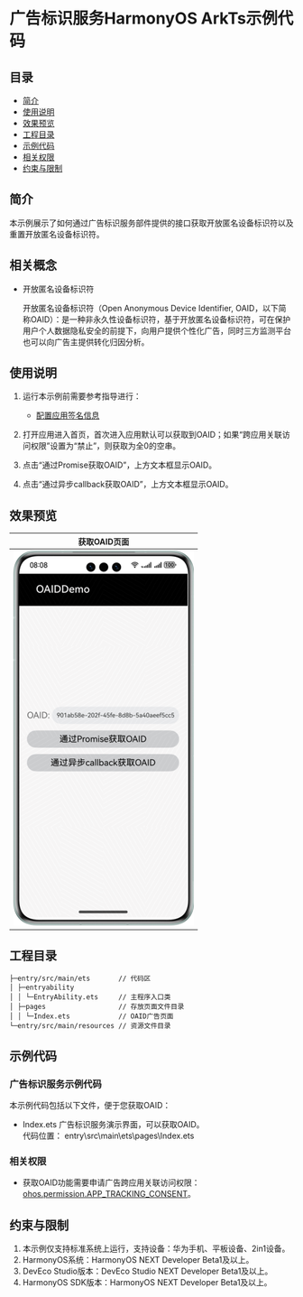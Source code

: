 # 广告标识服务HarmonyOS ArkTs示例代码
## 目录

* [简介](#简介)
* [使用说明](#使用说明)
* [效果预览](#效果预览)
* [工程目录](#工程目录)
* [示例代码](#示例代码)
* [相关权限](#相关权限)
* [约束与限制](#约束与限制)


## 简介
本示例展示了如何通过广告标识服务部件提供的接口获取开放匿名设备标识符以及重置开放匿名设备标识符。

## 相关概念
* 开放匿名设备标识符

  开放匿名设备标识符（Open Anonymous Device Identifier, OAID，以下简称OAID）：是一种非永久性设备标识符，基于开放匿名设备标识符，可在保护用户个人数据隐私安全的前提下，向用户提供个性化广告，同时三方监测平台也可以向广告主提供转化归因分析。

## 使用说明

1. 运行本示例前需要参考指导进行：
    * [配置应用签名信息](https://developer.huawei.com/consumer/cn/doc/harmonyos-guides-V5/application-dev-overview-V5#section42841246144813)

2. 打开应用进入首页，首次进入应用默认可以获取到OAID；如果“跨应用关联访问权限”设置为“禁止”，则获取为全0的空串。

3. 点击“通过Promise获取OAID”，上方文本框显示OAID。

4. 点击“通过异步callback获取OAID”，上方文本框显示OAID。

## 效果预览
| **获取OAID页面**                             |
|------------------------------------------|
| ![avatar](./screenshots/device/oaid.png) |

## 工程目录
```
├─entry/src/main/ets       // 代码区  
│ ├─entryability
│ │ └─EntryAbility.ets     // 主程序入口类
│ ├─pages                  // 存放页面文件目录                
│ │ └─Index.ets            // OAID广告页面
└─entry/src/main/resources // 资源文件目录
```

## 示例代码
### 广告标识服务示例代码
本示例代码包括以下文件，便于您获取OAID：

* Index.ets
广告标识服务演示界面，可以获取OAID。
<br>代码位置： entry\src\main\ets\pages\Index.ets</br>

### 相关权限

* 获取OAID功能需要申请广告跨应用关联访问权限：[ohos.permission.APP_TRACKING_CONSENT](https://developer.huawei.com/consumer/cn/doc/harmonyos-guides-V5/permissions-for-all-V5#ohospermissionapp_tracking_consent)。


## 约束与限制

1. 本示例仅支持标准系统上运行，支持设备：华为手机、平板设备、2in1设备。
2. HarmonyOS系统：HarmonyOS NEXT Developer Beta1及以上。
3. DevEco Studio版本：DevEco Studio NEXT Developer Beta1及以上。
4. HarmonyOS SDK版本：HarmonyOS NEXT Developer Beta1及以上。